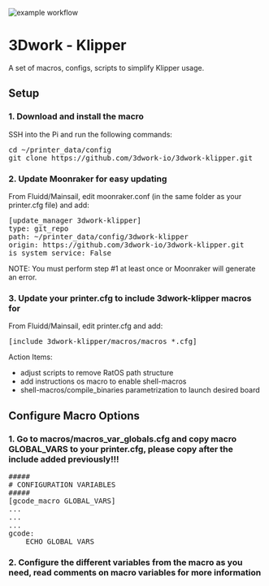 ![example workflow](https://github.com/3dwork-io/3dwork-klipper/actions/workflows/CI_UpdateGists.yml/badge.svg)
# 3Dwork - Klipper
A set of macros, configs, scripts to simplify Klipper usage.

## Setup

### 1. Download and install the macro
SSH into the Pi and run the following commands:
<pre>
cd ~/printer_data/config
git clone https://github.com/3dwork-io/3dwork-klipper.git
</pre>

### 2. Update Moonraker for easy updating
From Fluidd/Mainsail, edit moonraker.conf (in the same folder as your printer.cfg file) and add:
<pre>
[update_manager 3dwork-klipper]
type: git_repo
path: ~/printer_data/config/3dwork-klipper
origin: https://github.com/3dwork-io/3dwork-klipper.git
is_system_service: False</pre>

NOTE: You must perform step #1 at least once or Moonraker will generate an error.

### 3. Update your printer.cfg to include 3dwork-klipper macros for
From Fluidd/Mainsail, edit printer.cfg and add:
<pre>
[include 3dwork-klipper/macros/macros_*.cfg]
</pre>

Action Items:
- adjust scripts to remove RatOS path structure
- add instructions os macro to enable shell-macros
- shell-macros/compile_binaries parametrization to launch desired board

## Configure Macro Options

### 1. Go to macros/macros_var_globals.cfg and copy macro GLOBAL_VARS to your printer.cfg, please copy after the include added previously!!!

<pre>
#####
# CONFIGURATION VARIABLES
#####
[gcode_macro GLOBAL_VARS]
...
...
...
gcode:
    ECHO_GLOBAL_VARS
</pre>

### 2. Configure the different variables from the macro as you need, read comments on macro variables for more information

